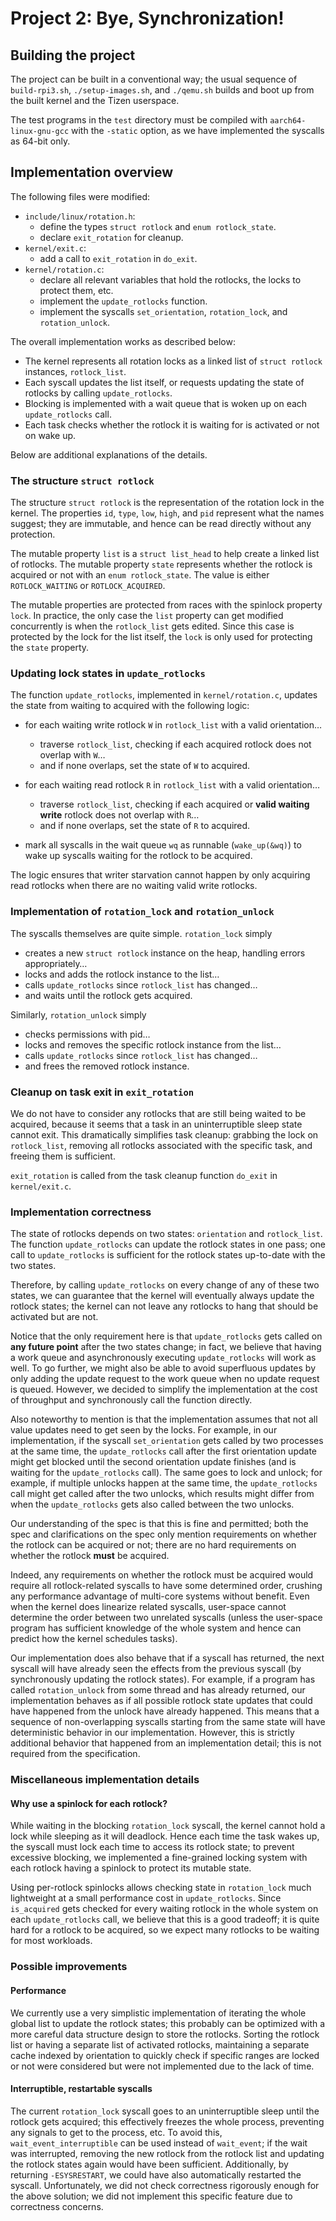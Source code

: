 # Project 2: Bye, Synchronization!

## Building the project

The project can be built in a conventional way; the usual sequence of
`build-rpi3.sh`, `./setup-images.sh`, and `./qemu.sh` builds and boot
up from the built kernel and the Tizen userspace.

The test programs in the `test` directory must be compiled with
`aarch64-linux-gnu-gcc` with the `-static` option, as we have
implemented the syscalls as 64-bit only.

## Implementation overview

The following files were modified:

- `include/linux/rotation.h`:
  - define the types `struct rotlock` and `enum rotlock_state`.
  - declare `exit_rotation` for cleanup.
- `kernel/exit.c`:
  - add a call to `exit_rotation` in `do_exit`.
- `kernel/rotation.c`:
  - declare all relevant variables that hold the rotlocks, the locks
    to protect them, etc.
  - implement the `update_rotlocks` function.
  - implement the syscalls `set_orientation`, `rotation_lock`, and
    `rotation_unlock`.

The overall implementation works as described below:

- The kernel represents all rotation locks as a linked list of `struct
  rotlock` instances, `rotlock_list`.
- Each syscall updates the list itself, or requests updating the state
  of rotlocks by calling `update_rotlocks`.
- Blocking is implemented with a wait queue that is woken up on each
  `update_rotlocks` call.
- Each task checks whether the rotlock it is waiting for is activated
  or not on wake up.

Below are additional explanations of the details.

### The structure `struct rotlock`

The structure `struct rotlock` is the representation of the rotation
lock in the kernel. The properties `id`, `type`, `low`, `high`, and
`pid` represent what the names suggest; they are immutable, and hence
can be read directly without any protection.

The mutable property `list` is a `struct list_head` to help create a
linked list of rotlocks. The mutable property `state` represents
whether the rotlock is acquired or not with an `enum rotlock_state`.
The value is either `ROTLOCK_WAITING` or `ROTLOCK_ACQUIRED`.

The mutable properties are protected from races with the spinlock
property `lock`. In practice, the only case the `list` property can
get modified concurrently is when the `rotlock_list` gets edited.
Since this case is protected by the lock for the list itself, the
`lock` is only used for protecting the `state` property.

### Updating lock states in `update_rotlocks`

The function `update_rotlocks`, implemented in `kernel/rotation.c`,
updates the state from waiting to acquired with the following logic:

- for each waiting write rotlock `W` in `rotlock_list` with a valid
  orientation…
  - traverse `rotlock_list`, checking if each acquired rotlock does
    not overlap with `W`…
  - and if none overlaps, set the state of `W` to acquired.

- for each waiting read rotlock `R` in `rotlock_list` with a valid
  orientation…
  - traverse `rotlock_list`, checking if each acquired or **valid
    waiting write** rotlock does not overlap with `R`…
  - and if none overlaps, set the state of `R` to acquired.

- mark all syscalls in the wait queue `wq` as runnable
  (`wake_up(&wq)`) to wake up syscalls waiting for the rotlock to be
  acquired.

The logic ensures that writer starvation cannot happen by only
acquiring read rotlocks when there are no waiting valid write
rotlocks.

### Implementation of `rotation_lock` and `rotation_unlock`

The syscalls themselves are quite simple. `rotation_lock` simply

- creates a new `struct rotlock` instance on the heap, handling errors
  appropriately…
- locks and adds the rotlock instance to the list…
- calls `update_rotlocks` since `rotlock_list` has changed…
- and waits until the rotlock gets acquired.

Similarly, `rotation_unlock` simply

- checks permissions with pid…
- locks and removes the specific rotlock instance from the list…
- calls `update_rotlocks` since `rotlock_list` has changed…
- and frees the removed rotlock instance.

### Cleanup on task exit in `exit_rotation`

We do not have to consider any rotlocks that are still being waited to
be acquired, because it seems that a task in an uninterruptible sleep
state cannot exit. This dramatically simplifies task cleanup: grabbing
the lock on `rotlock_list`, removing all rotlocks associated with the
specific task, and freeing them is sufficient.

`exit_rotation` is called from the task cleanup function `do_exit` in
`kernel/exit.c`.

### Implementation correctness

The state of rotlocks depends on two states: `orientation` and
`rotlock_list`. The function `update_rotlocks` can update the rotlock
states in one pass; one call to `update_rotlocks` is sufficient for
the rotlock states up-to-date with the two states.

Therefore, by calling `update_rotlocks` on every change of any of
these two states, we can guarantee that the kernel will eventually
always update the rotlock states; the kernel can not leave any
rotlocks to hang that should be activated but are not.

Notice that the only requirement here is that `update_rotlocks` gets
called on **any future point** after the two states change; in fact,
we believe that having a work queue and asynchronously executing
`update_rotlocks` will work as well. To go further, we might also be
able to avoid superfluous updates by only adding the update request to
the work queue when no update request is queued. However, we decided
to simplify the implementation at the cost of throughput and
synchronously call the function directly.

Also noteworthy to mention is that the implementation assumes that not
all value updates need to get seen by the locks. For example, in our
implementation, if the syscall `set_orientation` gets called by two
processes at the same time, the `update_rotlocks` call after the first
orientation update might get blocked until the second orientation
update finishes (and is waiting for the `update_rotlocks` call). The
same goes to lock and unlock; for example, if multiple unlocks happen
at the same time, the `update_rotlocks` call might get called after
the two unlocks, which results might differ from when the
`update_rotlocks` gets also called between the two unlocks.

Our understanding of the spec is that this is fine and permitted;
both the spec and clarifications on the spec only mention requirements
on whether the rotlock can be acquired or not; there are no hard
requirements on whether the rotlock **must** be acquired.

Indeed, any requirements on whether the rotlock must be acquired would
require all rotlock-related syscalls to have some determined order,
crushing any performance advantage of multi-core systems without
benefit. Even when the kernel does linearize related syscalls,
user-space cannot determine the order between two unrelated syscalls
(unless the user-space program has sufficient knowledge of the whole
system and hence can predict how the kernel schedules tasks).

Our implementation does also behave that if a syscall has returned,
the next syscall will have already seen the effects from the previous
syscall (by synchronously updating the rotlock states). For example,
if a program has called `rotation_unlock` from some thread and has
already returned, our implementation behaves as if all possible
rotlock state updates that could have happened from the unlock have
already happened. This means that a sequence of non-overlapping
syscalls starting from the same state will have deterministic behavior
in our implementation. However, this is strictly additional behavior
that happened from an implementation detail; this is not required from
the specification.

### Miscellaneous implementation details

#### Why use a spinlock for each rotlock?

While waiting in the blocking `rotation_lock` syscall, the kernel
cannot hold a lock while sleeping as it will deadlock. Hence each time
the task wakes up, the syscall must lock each time to access its
rotlock state; to prevent excessive blocking, we implemented a
fine-grained locking system with each rotlock having a spinlock to
protect its mutable state.

Using per-rotlock spinlocks allows checking state in `rotation_lock`
much lightweight at a small performance cost in `update_rotlocks`.
Since `is_acquired` gets checked for every waiting rotlock in the
whole system on each `update_rotlocks` call, we believe that this is a
good tradeoff; it is quite hard for a rotlock to be acquired, so we
expect many rotlocks to be waiting for most workloads.

### Possible improvements

#### Performance

We currently use a very simplistic implementation of iterating the
whole global list to update the rotlock states; this probably can be
optimized with a more careful data structure design to store the
rotlocks. Sorting the rotlock list or having a separate list of
activated rotlocks, maintaining a separate cache indexed by
orientation to quickly check if specific ranges are locked or not were
considered but were not implemented due to the lack of time.

#### Interruptible, restartable syscalls

The current `rotation_lock` syscall goes to an uninterruptible sleep
until the rotlock gets acquired; this effectively freezes the whole
process, preventing any signals to get to the process, etc. To avoid
this, `wait_event_interruptible` can be used instead of `wait_event`;
if the wait was interrupted, removing the new rotlock from the rotlock
list and updating the rotlock states again would have been sufficient.
Additionally, by returning `-ESYSRESTART`, we could have also
automatically restarted the syscall. Unfortunately, we did not check
correctness rigorously enough for the above solution; we did not
implement this specific feature due to correctness concerns.
